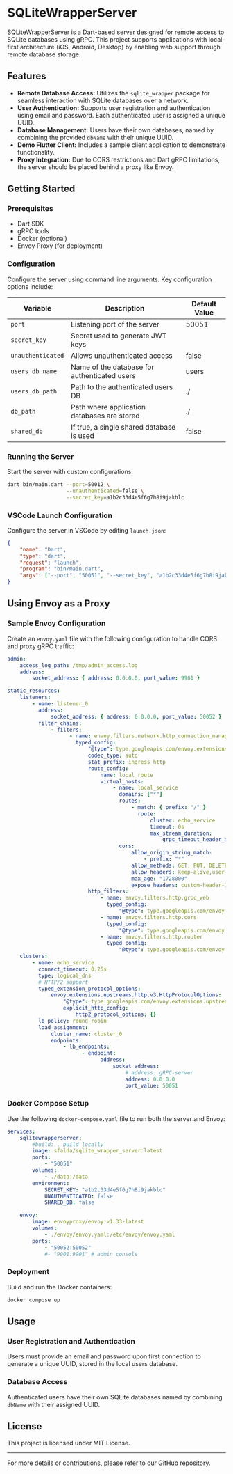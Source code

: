 # SQLiteWrapperServer

SQLiteWrapperServer is a Dart-based server designed for remote access to SQLite
databases using gRPC. This project supports applications with local-first
architecture (iOS, Android, Desktop) by enabling web support through remote
database storage.

## Features

- **Remote Database Access:** Utilizes the `sqlite_wrapper` package for seamless
  interaction with SQLite databases over a network.
- **User Authentication:** Supports user registration and authentication using
  email and password. Each authenticated user is assigned a unique UUID.
- **Database Management:** Users have their own databases, named by combining
  the provided `dbName` with their unique UUID.
- **Demo Flutter Client:** Includes a sample client application to demonstrate
  functionality.
- **Proxy Integration:** Due to CORS restrictions and Dart gRPC limitations, the
  server should be placed behind a proxy like Envoy.

## Getting Started

### Prerequisites

- Dart SDK
- gRPC tools
- Docker (optional)
- Envoy Proxy (for deployment)

### Configuration

Configure the server using command line arguments. Key configuration options
include:

| Variable          | Description                                  | Default Value |
| ----------------- | -------------------------------------------- | ------------- |
| `port`            | Listening port of the server                 | 50051         |
| `secret_key`      | Secret used to generate JWT keys             |               |
| `unauthenticated` | Allows unauthenticated access                | false         |
| `users_db_name`   | Name of the database for authenticated users | users         |
| `users_db_path`   | Path to the authenticated users DB           | ./            |
| `db_path`         | Path where application databases are stored  | ./            |
| `shared_db`       | If true, a single shared database is used    | false         |

### Running the Server

Start the server with custom configurations:

```bash
dart bin/main.dart --port=50012 \
                   --unauthenticated=false \
                   --secret_key=a1b2c33d4e5f6g7h8i9jakblc
```

### VSCode Launch Configuration

Configure the server in VSCode by editing `launch.json`:

```json
{
    "name": "Dart",
    "type": "dart",
    "request": "launch",
    "program": "bin/main.dart",
    "args": ["--port", "50051", "--secret_key", "a1b2c33d4e5f6g7h8i9jakblc"]
}
```

## Using Envoy as a Proxy

### Sample Envoy Configuration

Create an `envoy.yaml` file with the following configuration to handle CORS and
proxy gRPC traffic:

```yaml
admin:
    access_log_path: /tmp/admin_access.log
    address:
        socket_address: { address: 0.0.0.0, port_value: 9901 }

static_resources:
    listeners:
        - name: listener_0
          address:
              socket_address: { address: 0.0.0.0, port_value: 50052 }
          filter_chains:
              - filters:
                    - name: envoy.filters.network.http_connection_manager
                      typed_config:
                          "@type": type.googleapis.com/envoy.extensions.filters.network.http_connection_manager.v3.HttpConnectionManager
                          codec_type: auto
                          stat_prefix: ingress_http
                          route_config:
                              name: local_route
                              virtual_hosts:
                                  - name: local_service
                                    domains: ["*"]
                                    routes:
                                        - match: { prefix: "/" }
                                          route:
                                              cluster: echo_service
                                              timeout: 0s
                                              max_stream_duration:
                                                  grpc_timeout_header_max: 0s
                                    cors:
                                        allow_origin_string_match:
                                            - prefix: "*"
                                        allow_methods: GET, PUT, DELETE, POST, OPTIONS
                                        allow_headers: keep-alive,user-agent,cache-control,content-type,content-transfer-encoding,custom-header-1,x-accept-content-transfer-encoding,x-accept-response-streaming,x-user-agent,x-grpc-web,grpc-timeout,token
                                        max_age: "1728000"
                                        expose_headers: custom-header-1,grpc-status,grpc-message
                          http_filters:
                              - name: envoy.filters.http.grpc_web
                                typed_config:
                                    "@type": type.googleapis.com/envoy.extensions.filters.http.grpc_web.v3.GrpcWeb
                              - name: envoy.filters.http.cors
                                typed_config:
                                    "@type": type.googleapis.com/envoy.extensions.filters.http.cors.v3.Cors
                              - name: envoy.filters.http.router
                                typed_config:
                                    "@type": type.googleapis.com/envoy.extensions.filters.http.router.v3.Router
    clusters:
        - name: echo_service
          connect_timeout: 0.25s
          type: logical_dns
          # HTTP/2 support
          typed_extension_protocol_options:
              envoy.extensions.upstreams.http.v3.HttpProtocolOptions:
                  "@type": type.googleapis.com/envoy.extensions.upstreams.http.v3.HttpProtocolOptions
                  explicit_http_config:
                      http2_protocol_options: {}
          lb_policy: round_robin
          load_assignment:
              cluster_name: cluster_0
              endpoints:
                  - lb_endpoints:
                        - endpoint:
                              address:
                                  socket_address:
                                      # address: gRPC-server
                                      address: 0.0.0.0
                                      port_value: 50051
```

### Docker Compose Setup

Use the following `docker-compose.yaml` file to run both the server and Envoy:

```yaml
services:
    sqlitewrapperserver:
        #build: . build locally
        image: sfalda/sqlite_wrapper_server:latest
        ports:
            - "50051"
        volumes:
            - ./data:/data
        environment:
            SECRET_KEY: "a1b2c33d4e5f6g7h8i9jakblc"
            UNAUTHENTICATED: false
            SHARED_DB: false

    envoy:
        image: envoyproxy/envoy:v1.33-latest
        volumes:
            - ./envoy/envoy.yaml:/etc/envoy/envoy.yaml
        ports:
            - "50052:50052"
            #- "9901:9901" # admin console
```

### Deployment

Build and run the Docker containers:

```bash
docker compose up
```

## Usage

### User Registration and Authentication

Users must provide an email and password upon first connection to generate a
unique UUID, stored in the local users database.

### Database Access

Authenticated users have their own SQLite databases named by combining `dbName`
with their assigned UUID.

## License

This project is licensed under MIT License.

---

For more details or contributions, please refer to our GitHub repository.
